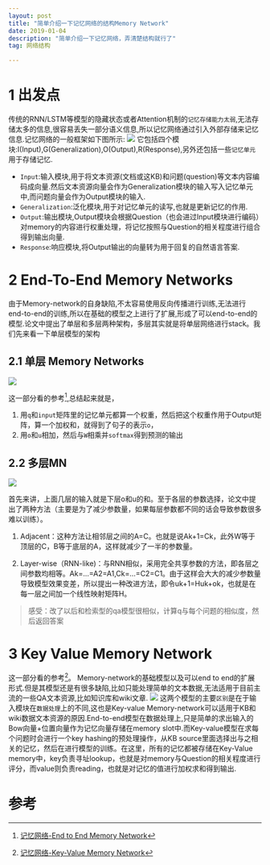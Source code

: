 ```yaml
---
layout: post
title: "简单介绍一下记忆网络的结构Memory Network"
date: 2019-01-04
description: "简单介绍一下记忆网络，弄清楚结构就行了"
tag: 网络结构

---
```


# 1 出发点
传统的RNN/LSTM等模型的隐藏状态或者Attention机制的`记忆存储能力太弱`,无法存储太多的信息,很容易丢失一部分语义信息,所以记忆网络通过引入外部存储来记忆信息.记忆网络的一般框架如下图所示:
![](https://upload-images.jianshu.io/upload_images/3395407-f71d48ec4d0940af.png?imageMogr2/auto-orient/strip%7CimageView2/2/w/500/format/webp)
它包括四个模块:I(Input),G(Generalization),O(Output),R(Response),另外还包括一些`记忆单元`用于存储记忆.
- `Input`:输入模块,用于将文本资源(文档或这KB)和问题(question)等文本内容编码成向量.然后文本资源向量会作为Generalization模块的输入写入记忆单元中,而问题向量会作为Output模块的输入.
- `Generalization`:泛化模块,用于对记忆单元的读写,也就是更新记忆的作用.
- `Output`:输出模块,Output模块会根据Question（也会进过Input模块进行编码）对memory的内容进行权重处理，将记忆按照与Question的相关程度进行组合得到输出向量.
- `Response`:响应模块,将Output输出的向量转为用于回复的自然语言答案.

# 2 End-To-End Memory Networks
由于Memory-network的自身缺陷,不太容易使用反向传播进行训练,无法进行end-to-end的训练,所以在基础的模型之上进行了扩展,形成了可以end-to-end的模型.论文中提出了单层和多层两种架构，多层其实就是将单层网络进行stack。我们先来看一下单层模型的架构
##  2.1 单层 Memory Networks
![](https://upload-images.jianshu.io/upload_images/3395407-cfd6aca175a5484d.png?imageMogr2/auto-orient/strip%7CimageView2/2/w/720/format/webp)

这一部分看的参考[^1],总结起来就是，
1. 用`q`和`input`矩阵里的记忆单元都算一个权重，然后把这个权重作用于Output矩阵，算一个加权和，就得到了句子的表示`o`，
2. 用`o`和`u`相加，然后与`W`相乘并`softmax`得到预测的输出


## 2.2 多层MN
![](https://upload-images.jianshu.io/upload_images/3395407-6f0b5ceff74f2394.png?imageMogr2/auto-orient/strip%7CimageView2/2/w/436/format/webp)

首先来讲，上面几层的输入就是下层o和u的和。至于各层的参数选择，论文中提出了两种方法（主要是为了减少参数量，如果每层参数都不同的话会导致参数很多难以训练）。

1. Adjacent：这种方法让相邻层之间的A=C。也就是说Ak+1=Ck，此外W等于顶层的C，B等于底层的A，这样就减少了一半的参数量。

2. Layer-wise（RNN-like)：与RNN相似，采用完全共享参数的方法，即各层之间参数均相等。Ak=...=A2=A1,Ck=...=C2=C1。由于这样会大大的减少参数量导致模型效果变差，所以提出一种改进方法，即令uk+1=Huk+ok，也就是在每一层之间加一个线性映射矩阵H。


> 感受：改了以后和检索型的qa模型很相似，计算q与每个问题的相似度，然后返回答案

# 3 Key Value Memory Network
这一部分看的参考[^2]。
Memory-network的基础模型以及可以end to end的扩展形式.但是其模型还是有很多缺陷,比如只能处理简单的文本数据,无法适用于目前主流的一些QA文本资源,比如知识库和wiki文章.
![](https://upload-images.jianshu.io/upload_images/3395407-f2d4738d636fceda.png?imageMogr2/auto-orient/strip%7CimageView2/2/w/914/format/webp)
这两个模型的主要`区别`是在于输入模块在`数据处理`上的不同,这也是Key-value Memory-network可以适用于KB和wiki数据文本资源的原因.End-to-end模型在数据处理上,只是简单的求出输入的Bow向量+位置向量作为记忆向量存储在memory slot中.而Key-value模型在求每个问题时会进行一个key hashing的预处理操作，从KB source里面选择出与之相关的记忆，然后在进行模型的训练。在这里，所有的记忆都被存储在Key-Value memory中，key负责寻址lookup，也就是对memory与Question的相关程度进行评分，而value则负责reading，也就是对记忆的值进行加权求和得到输出.


# 参考
[^1]: [记忆网络-End to End Memory Network](https://www.jianshu.com/p/e5f2b20d95ff)

[^2]: [记忆网络-Key-Value Memory Network](https://www.jianshu.com/p/419eabfff208)




